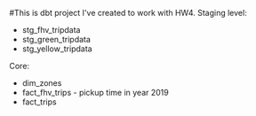 
#This is dbt project I've created to work with HW4.
Staging level:
- stg_fhv_tripdata
- stg_green_tripdata
- stg_yellow_tripdata

Core:
- dim_zones
- fact_fhv_trips - pickup time in year 2019
- fact_trips
